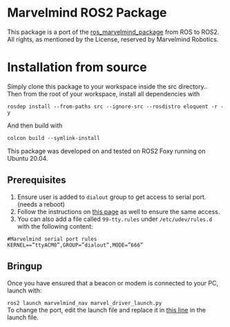 # Marvelmind ROS2 Package

This package is a port of the [ros_marvelmind_package](https://bitbucket.org/marvelmind_robotics/ros_marvelmind_package/src/master/)
from ROS to ROS2. All rights, as mentioned by the License, reserved by Marvelmind Robotics.

# Installation from source
Simply clone this package to your workspace inside the src directory..    
Then from the root of your workspace, install all dependencies with 
```
rosdep install --from-paths src --ignore-src --rosdistro eloquent -r -y
```
And then build with
```
colcon build --symlink-install
```
This package was developed on and tested on ROS2 Foxy running on Ubuntu 20.04.   

## Prerequisites
1. Ensure user is added to `dialout` group to get access to serial port. (needs a reboot)    
2. Follow the instructions on [this page](https://marvelmind.com/pics/marvelmind_ROS.pdf) as well to ensure the same access.
3. You can also add a file called `99-tty.rules` under `/etc/udev/rules.d` with the following content:
```
#Marvelmind serial port rules
KERNEL==”ttyACM0”,GROUP=”dialout”,MODE=”666”
```

## Bringup

Once you have ensured that a beacon or modem is connected to your PC, launch with:

`ros2 launch marvelmind_nav marvel_driver_launch.py`   
To change the port, edit the launch file and replace it in [this line](https://github.com/ipa-kut/ros_marvelmind_package/blob/a032ac60ac72a85ef5d4dfa5bee3d10e265fd9d8/marvelmind_nav/launch/marvel_driver_launch.py#L28) in the launch file.

